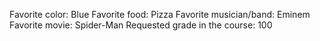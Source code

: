 Favorite color: Blue
Favorite food: Pizza
Favorite musician/band: Eminem
Favorite movie: Spider-Man
Requested grade in the course: 100
